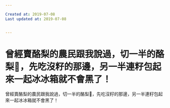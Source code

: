 ```yaml
---

Created at: 2019-07-08
Last updated at: 2019-07-08


---
```


# 曾經賣酪梨的農民跟我說過，切一半的酪梨🥑，先吃沒籽的那邊，另一半連籽包起來一起冰冰箱就不會黑了！


曾經賣酪梨的農民跟我說過，切一半的酪梨🥑，先吃沒籽的那邊，另一半連籽包起來一起冰冰箱就不會黑了！

